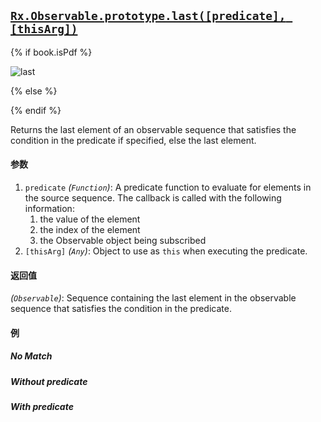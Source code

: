 ## [`Rx.Observable.prototype.last([predicate], [thisArg])`](https://github.com/Reactive-Extensions/RxJS/blob/master/src/core/linq/observable/last.js)

{% if book.isPdf %}

![last](http://reactivex.io/documentation/operators/images/last.png)

{% else %}

<rx-marbles key="last"></rx-marbles>

{% endif %}

Returns the last element of an observable sequence that satisfies the condition in the predicate if specified, else the last element.

#### 参数
1. `predicate` *(`Function`)*: A predicate function to evaluate for elements in the source sequence. The callback is called with the following information:
    1. the value of the element
    2. the index of the element
    3. the Observable object being subscribed
2. `[thisArg]` *(`Any`)*: Object to use as `this` when executing the predicate.

#### 返回值
*(`Observable`)*: Sequence containing the last element in the observable sequence that satisfies the condition in the predicate.

#### 例

##### No Match

[](http://jsbin.com/mukum/1/embed?js,console)

##### Without predicate

[](http://jsbin.com/zacije/1/embed?js,console)

##### With predicate

[](http://jsbin.com/coyam/1/embed?js,console)

